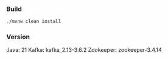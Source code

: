 ### Build 
```bash
./mvnw clean install 
```
### Version
Java: 21
Kafka: kafka_2.13-3.6.2
Zookeeper: zookeeper-3.4.14
